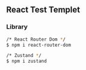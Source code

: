 ## React Test Templet

### Library
```bash
/* React Router Dom */
$ npm i react-router-dom

/* Zustand */
$ npm i zustand
```